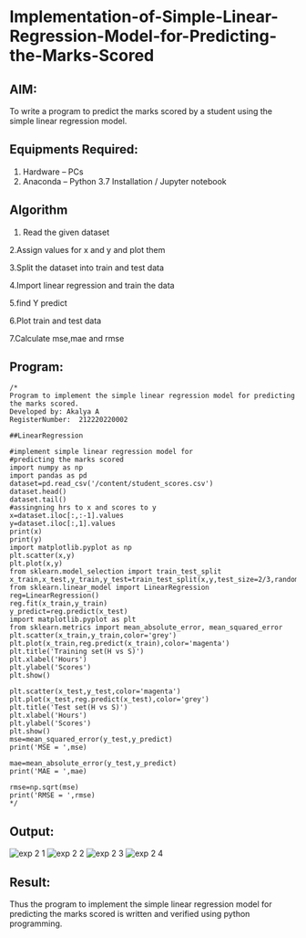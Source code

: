 # Implementation-of-Simple-Linear-Regression-Model-for-Predicting-the-Marks-Scored

## AIM:
To write a program to predict the marks scored by a student using the simple linear regression model.

## Equipments Required:
1. Hardware – PCs
2. Anaconda – Python 3.7 Installation / Jupyter notebook

## Algorithm
1. Read the given dataset

2.Assign values for x and y and plot them

3.Split the dataset into train and test data

4.Import linear regression and train the
data

5.find Y predict

6.Plot train and test data

7.Calculate mse,mae and rmse 

## Program:
```
/*
Program to implement the simple linear regression model for predicting the marks scored.
Developed by: Akalya A
RegisterNumber:  212220220002

##LinearRegression

#implement simple linear regression model for
#predicting the marks scored
import numpy as np
import pandas as pd
dataset=pd.read_csv('/content/student_scores.csv')
dataset.head()
dataset.tail()
#assingning hrs to x and scores to y
x=dataset.iloc[:,:-1].values
y=dataset.iloc[:,1].values
print(x)
print(y)
import matplotlib.pyplot as np
plt.scatter(x,y)
plt.plot(x,y)
from sklearn.model_selection import train_test_split
x_train,x_test,y_train,y_test=train_test_split(x,y,test_size=2/3,random_state=0)
from sklearn.linear_model import LinearRegression
reg=LinearRegression()
reg.fit(x_train,y_train)
y_predict=reg.predict(x_test)
import matplotlib.pyplot as plt
from sklearn.metrics import mean_absolute_error, mean_squared_error 
plt.scatter(x_train,y_train,color='grey')
plt.plot(x_train,reg.predict(x_train),color='magenta')
plt.title('Training set(H vs S)')
plt.xlabel('Hours')
plt.ylabel('Scores')
plt.show()

plt.scatter(x_test,y_test,color='magenta')
plt.plot(x_test,reg.predict(x_test),color='grey')
plt.title('Test set(H vs S)')
plt.xlabel('Hours')
plt.ylabel('Scores')
plt.show()
mse=mean_squared_error(y_test,y_predict)
print('MSE = ',mse)

mae=mean_absolute_error(y_test,y_predict)
print('MAE = ',mae)

rmse=np.sqrt(mse)
print('RMSE = ',rmse)
*/
```

## Output:
![exp 2 1](https://user-images.githubusercontent.com/114275126/201038466-553b3a34-04ff-47a4-b977-bead42235bb2.PNG)
![exp 2 2](https://user-images.githubusercontent.com/114275126/201038467-979bdedc-0b73-441d-b1a9-5a6f53ebc281.PNG)
![exp 2 3](https://user-images.githubusercontent.com/114275126/201038490-09eb93ed-2a55-435b-9449-7c52e6f7942d.PNG)
![exp 2 4](https://user-images.githubusercontent.com/114275126/201038525-0524eb3f-2de4-4e4c-87cd-fbac4c3f101a.PNG)







## Result:
Thus the program to implement the simple linear regression model for predicting the marks scored is written and verified using python programming.
